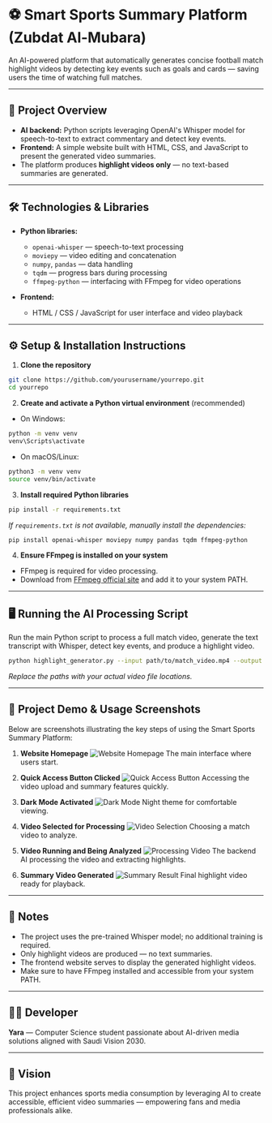 # ⚽ Smart Sports Summary Platform (Zubdat Al-Mubara)

An AI-powered platform that automatically generates concise football match highlight videos by detecting key events such as goals and cards — saving users the time of watching full matches.

---

## 🚀 Project Overview

- **AI backend:** Python scripts leveraging OpenAI's Whisper model for speech-to-text to extract commentary and detect key events.
- **Frontend:** A simple website built with HTML, CSS, and JavaScript to present the generated video summaries.
- The platform produces **highlight videos only** — no text-based summaries are generated.

---

## 🛠️ Technologies & Libraries

- **Python libraries:**  
  - `openai-whisper` — speech-to-text processing  
  - `moviepy` — video editing and concatenation  
  - `numpy`, `pandas` — data handling  
  - `tqdm` — progress bars during processing  
  - `ffmpeg-python` — interfacing with FFmpeg for video operations

- **Frontend:**  
  - HTML / CSS / JavaScript for user interface and video playback

---

## ⚙️ Setup & Installation Instructions

1. **Clone the repository**

```bash
git clone https://github.com/yourusername/yourrepo.git
cd yourrepo
````

2. **Create and activate a Python virtual environment** (recommended)

* On Windows:

```bash
python -m venv venv
venv\Scripts\activate
```

* On macOS/Linux:

```bash
python3 -m venv venv
source venv/bin/activate
```

3. **Install required Python libraries**

```bash
pip install -r requirements.txt
```

*If `requirements.txt` is not available, manually install the dependencies:*

```bash
pip install openai-whisper moviepy numpy pandas tqdm ffmpeg-python
```

4. **Ensure FFmpeg is installed on your system**

* FFmpeg is required for video processing.
* Download from [FFmpeg official site](https://ffmpeg.org/download.html) and add it to your system PATH.

---

## 🖥️ Running the AI Processing Script

Run the main Python script to process a full match video, generate the text transcript with Whisper, detect key events, and produce a highlight video.

```bash
python highlight_generator.py --input path/to/match_video.mp4 --output path/to/output_summary.mp4
```

*Replace the paths with your actual video file locations.*

---

## 📸 Project Demo & Usage Screenshots

Below are screenshots illustrating the key steps of using the Smart Sports Summary Platform:

1. **Website Homepage**
   ![Website Homepage](website-homepage.jpg)
   The main interface where users start.

2. **Quick Access Button Clicked**
   ![Quick Access Button](quick-access.jpg)
   Accessing the video upload and summary features quickly.

3. **Dark Mode Activated**
   ![Dark Mode](dark-mode.jpg)
   Night theme for comfortable viewing.

4. **Video Selected for Processing**
   ![Video Selection](video-selection.jpg)
   Choosing a match video to analyze.

5. **Video Running and Being Analyzed**
   ![Processing Video](video-processing.jpg)
   The backend AI processing the video and extracting highlights.

6. **Summary Video Generated**
   ![Summary Result](summary-result.jpg)
   Final highlight video ready for playback.

---

## 🔧 Notes

* The project uses the pre-trained Whisper model; no additional training is required.
* Only highlight videos are produced — no text summaries.
* The frontend website serves to display the generated highlight videos.
* Make sure to have FFmpeg installed and accessible from your system PATH.

---

## 👩‍💻 Developer

**Yara** — Computer Science student passionate about AI-driven media solutions aligned with Saudi Vision 2030.

---

## 🌟 Vision

This project enhances sports media consumption by leveraging AI to create accessible, efficient video summaries — empowering fans and media professionals alike.

